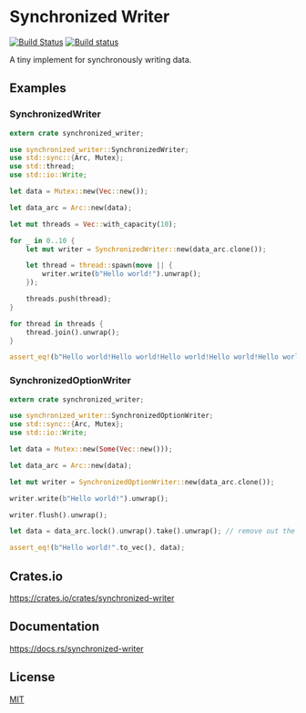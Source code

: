 Synchronized Writer
====================

[![Build Status](https://travis-ci.org/magiclen/synchronized-writer.svg?branch=master)](https://travis-ci.org/magiclen/synchronized-writer)
[![Build status](https://ci.appveyor.com/api/projects/status/sbngpx43rkw15api/branch/master?svg=true)](https://ci.appveyor.com/project/magiclen/synchronized-writer/branch/master)

A tiny implement for synchronously writing data.

## Examples

### SynchronizedWriter

```rust
extern crate synchronized_writer;

use synchronized_writer::SynchronizedWriter;
use std::sync::{Arc, Mutex};
use std::thread;
use std::io::Write;

let data = Mutex::new(Vec::new());

let data_arc = Arc::new(data);

let mut threads = Vec::with_capacity(10);

for _ in 0..10 {
    let mut writer = SynchronizedWriter::new(data_arc.clone());

    let thread = thread::spawn(move || {
        writer.write(b"Hello world!").unwrap();
    });

    threads.push(thread);
}

for thread in threads {
    thread.join().unwrap();
}

assert_eq!(b"Hello world!Hello world!Hello world!Hello world!Hello world!Hello world!Hello world!Hello world!Hello world!Hello world!".to_vec(), *data_arc.lock().unwrap());
```

### SynchronizedOptionWriter

```rust
extern crate synchronized_writer;

use synchronized_writer::SynchronizedOptionWriter;
use std::sync::{Arc, Mutex};
use std::io::Write;

let data = Mutex::new(Some(Vec::new()));

let data_arc = Arc::new(data);

let mut writer = SynchronizedOptionWriter::new(data_arc.clone());

writer.write(b"Hello world!").unwrap();

writer.flush().unwrap();

let data = data_arc.lock().unwrap().take().unwrap(); // remove out the vec from arc

assert_eq!(b"Hello world!".to_vec(), data);
```

## Crates.io

https://crates.io/crates/synchronized-writer

## Documentation

https://docs.rs/synchronized-writer

## License

[MIT](LICENSE)